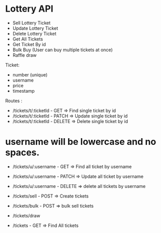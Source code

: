 # Lottery API

- Sell Lottery Ticket
- Update Lottery Ticket
- Delete Lottery Ticket
- Get All Tickets
- Get Ticket By id
- Bulk Buy (User can buy multiple tickets at once)
- Raffle draw

Ticket: 
- number (unique)
- username
- price
- timestamp

Routes :

- /tickets/t/:ticketId - GET => Find single ticket by id
- /tickets/t/:ticketId - PATCH => Update single ticket by id
- /tickets/t/:ticketId - DELETE => Delete single ticket by id

# username will be lowercase and no spaces.
- /tickets/u/:username - GET => Find all ticket by username
- /tickets/u/:username - PATCH => Update all ticket by username
- /tickets/u/:username - DELETE => delete all tickets by username 

- /tickets/sell - POST => Create tickets
- /tickets/bulk - POST => bulk sell tickets
- /tickets/draw 
- /tickets - GET => Find All tickets

